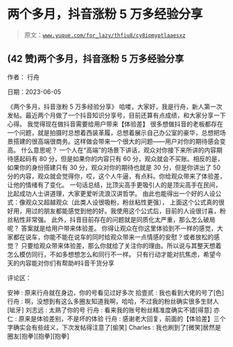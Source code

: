 # 两个多月，抖音涨粉 5 万多经验分享

> 原文：[`www.yuque.com/for_lazy/thfiu8/cy8ipmyptlaaesxz`](https://www.yuque.com/for_lazy/thfiu8/cy8ipmyptlaaesxz)



## (42 赞)两个多月，抖音涨粉 5 万多经验分享 

作者： 行舟 

日期：2023-06-05 

《两个多月，抖音涨粉 5 万多经验分享》 哈喽，大家好，我是行舟，新人第一次发帖。最近两个月做了一个抖音知识分享号，目前还算有点成绩，和大家分享一下心得。 我觉得现在做抖音需要给用户带来【体验差】 很多想做抖音的老板都存在一个问题，就是拍摄时总想着西装革履，总想着展示自己办公室的豪华，总想把场景搭建的很高端很商务。这样做会带来一个很大的问题——用户对你的期待感会变高。 什么意思呢？ 一个人在“高端”的场景下讲话，观众对你接下来所讲的内容期待感起码有 80 分，但是如果你的内容只有 60 分，观众就会不买账。相反的是，如果你的身份搭建只有 30 分，观众对你的期待也就是 30 分，但是你讲出了 50 分的内容，观众就会觉得你，哎，这个人牛逼，有点料。你给观众带来了体验差，让他的情绪有了变化。 一句话总结，比顶尖高手更吸引人的是顶尖高手在民间，比起成功人士讲道理，大家更爱听流浪汉讲哲学。 由此也能得出一个好的人设公式：像观众又超越观众（此类人设很吸粉，粉丝粘性更强）， 上面这个公式真的很好用，用过的朋友都能感觉到他的好。我使用这个公式后，目前的人设很讨喜，粉丝粘性非常强。 此外，抖音目前存在的问题就是同质化太严重，那么怎么破局呢？ 答案就是给用户带来体验差。 你得让观众在你这里体验到不一样的感觉，大家都在说车，你能不能在说车的同时给观众带来一点情感的安慰？或者放松的感觉？ 只要给观众带来体验差，那么你就给了关注你的理由。所以说与其整天想着怎么模仿同行，不如多想想怎么和同行不一样。 只有行动才能对抗焦虑，希望今天的内容能对你们有帮助#抖音干货分享 

评论区： 

安神 : 原来行舟就在身边，你的号看见过好多次 拾壹贰 : 我也看到大佬的号了[色] 行舟 : 啊，没想到有这么多圈友知道我啊，哈哈，不过我的粉丝确实很多生财人[呲牙] 刘志远 : 太熟了你的号 行舟 : 看来我的账号粉丝精准度确实不错[得意] 亦仁 : 原来是体验差别，不是坏的体验 行舟 : 感谢老大回复，前面的【体验差】三个字确实会有些歧义，下次发帖得注意了[偷笑] Charles : 我也刷到了[微笑]居然是圈友[抱拳][抱拳][抱拳]